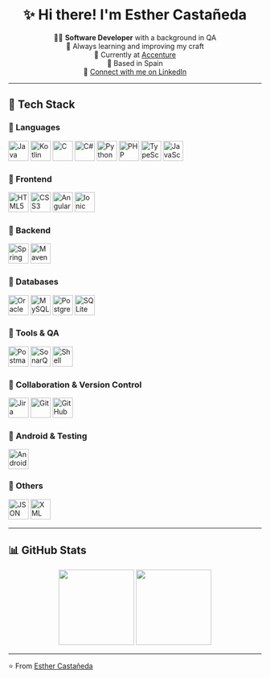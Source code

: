 <h1 align="center">✨ Hi there! I'm <strong>Esther Castañeda</strong></h1>

<p align="center">
  👩‍💻 <strong>Software Developer</strong> with a background in QA<br>
  🌱 Always learning and improving my craft<br>
  🧩 Currently at <a href="https://www.accenture.com/es-es" target="_blank">Accenture</a><br>
  📍 Based in Spain<br>
  🤝 <a href="https://www.linkedin.com/in/esther-castañeda-89900716a/" target="_blank">Connect with me on LinkedIn</a>
</p>

---

## 🧠 Tech Stack

### 🔹 Languages
<p align="left">
  <img src="https://cdn.jsdelivr.net/gh/devicons/devicon/icons/java/java-original.svg" height="40" alt="Java" />
  <img src="https://cdn.jsdelivr.net/gh/devicons/devicon/icons/kotlin/kotlin-original.svg" height="40" alt="Kotlin" />
  <img src="https://cdn.jsdelivr.net/gh/devicons/devicon/icons/c/c-original.svg" height="40" alt="C" />
  <img src="https://cdn.jsdelivr.net/gh/devicons/devicon/icons/csharp/csharp-original.svg" height="40" alt="C#" />
  <img src="https://cdn.jsdelivr.net/gh/devicons/devicon/icons/python/python-original.svg" height="40" alt="Python" />
  <img src="https://cdn.jsdelivr.net/gh/devicons/devicon/icons/php/php-original.svg" height="40" alt="PHP" />
  <img src="https://cdn.jsdelivr.net/gh/devicons/devicon/icons/typescript/typescript-original.svg" height="40" alt="TypeScript" />
  <img src="https://cdn.jsdelivr.net/gh/devicons/devicon/icons/javascript/javascript-original.svg" height="40" alt="JavaScript" />
</p>

### 🔹 Frontend
<p align="left">
  <img src="https://cdn.jsdelivr.net/gh/devicons/devicon/icons/html5/html5-original.svg" height="40" alt="HTML5" />
  <img src="https://cdn.jsdelivr.net/gh/devicons/devicon/icons/css3/css3-original.svg" height="40" alt="CSS3" />
  <img src="https://cdn.jsdelivr.net/gh/devicons/devicon/icons/angular/angular-original.svg" height="40" alt="Angular" />
  <img src="https://cdn.jsdelivr.net/gh/devicons/devicon/icons/ionic/ionic-original.svg" height="40" alt="Ionic" />
</p>

### 🔹 Backend
<p align="left">
  <img src="https://cdn.jsdelivr.net/gh/devicons/devicon/icons/spring/spring-original.svg" height="40" alt="Spring Boot" />
  <img src="https://cdn.jsdelivr.net/gh/devicons/devicon/icons/maven/maven-original.svg" height="40" alt="Maven" />
</p>

### 🔹 Databases
<p align="left">
  <img src="https://cdn.jsdelivr.net/gh/devicons/devicon/icons/oracle/oracle-original.svg" height="40" alt="Oracle" />
  <img src="https://cdn.jsdelivr.net/gh/devicons/devicon/icons/mysql/mysql-original.svg" height="40" alt="MySQL" />
  <img src="https://cdn.jsdelivr.net/gh/devicons/devicon/icons/postgresql/postgresql-original.svg" height="40" alt="PostgreSQL" />
  <img src="https://cdn.jsdelivr.net/gh/devicons/devicon/icons/sqlite/sqlite-original.svg" height="40" alt="SQLite" />
</p>

### 🔹 Tools & QA
<p align="left">
  <img src="https://cdn.jsdelivr.net/gh/devicons/devicon/icons/postman/postman-original.svg" height="40" alt="Postman" />
  <img src="https://cdn.jsdelivr.net/gh/devicons/devicon/icons/sonarqube/sonarqube-original.svg" height="40" alt="SonarQube" />
  <img src="https://cdn.jsdelivr.net/gh/devicons/devicon/icons/bash/bash-original.svg" height="40" alt="Shell Script" />
</p>

### 🔹 Collaboration & Version Control
<p align="left">
  <img src="https://cdn.jsdelivr.net/gh/devicons/devicon/icons/jira/jira-original.svg" height="40" alt="Jira" />
  <img src="https://cdn.jsdelivr.net/gh/devicons/devicon/icons/git/git-original.svg" height="40" alt="Git" />
  <img src="https://cdn.jsdelivr.net/gh/devicons/devicon/icons/github/github-original.svg" height="40" alt="GitHub" />
</p>

### 🔹 Android & Testing
<p align="left">
  <img src="https://cdn.jsdelivr.net/gh/devicons/devicon/icons/androidstudio/androidstudio-original.svg" height="40" alt="Android Studio" />
</p>

### 🔹 Others
<p align="left">
  <img src="https://cdn.jsdelivr.net/gh/devicons/devicon/icons/json/json-original.svg" height="40" alt="JSON" />
  <img src="https://cdn.jsdelivr.net/gh/devicons/devicon/icons/xml/xml-original.svg" height="40" alt="XML" />
</p>

---

## 📊 GitHub Stats

<p align="center">
  <img height="150" src="https://github-readme-stats.vercel.app/api?username=esthercm99&show_icons=true&theme=transparent&hide_border=true" />
  <img height="150" src="https://github-readme-stats.vercel.app/api/top-langs/?username=esthercm99&layout=compact&theme=transparent&hide_border=true" />
</p>

---

⭐️ From [Esther Castañeda](https://github.com/esthercm99)
